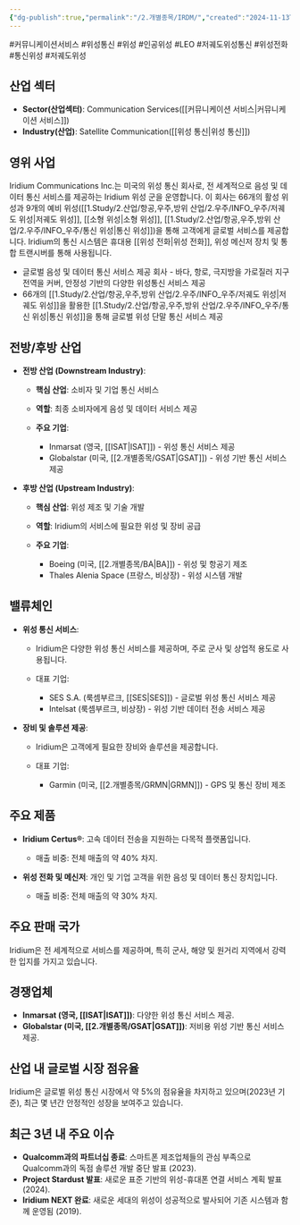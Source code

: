 ```yaml
---
{"dg-publish":true,"permalink":"/2.개별종목/IRDM/","created":"2024-11-13T22:41:15.804+09:00","updated":"2025-06-03T20:05:59.615+09:00"}
---
```


#커뮤니케이션서비스 #위성통신 #위성 #인공위성 #LEO #저궤도위성통신 #위성전화 #통신위성 #저궤도위성 


## 산업 섹터

- **Sector(산업섹터)**: Communication Services([[커뮤니케이션 서비스\|커뮤니케이션 서비스]])
- **Industry(산업)**: Satellite Communication([[위성 통신\|위성 통신]])

## 영위 사업

Iridium Communications Inc.는 미국의 위성 통신 회사로, 전 세계적으로 음성 및 데이터 통신 서비스를 제공하는 Iridium 위성 군을 운영합니다. 이 회사는 66개의 활성 위성과 9개의 예비 위성([[1.Study/2.산업/항공,우주,방위 산업/2.우주/INFO_우주/저궤도 위성\|저궤도 위성]], [[소형 위성\|소형 위성]], [[1.Study/2.산업/항공,우주,방위 산업/2.우주/INFO_우주/통신 위성\|통신 위성]])을 통해 고객에게 글로벌 서비스를 제공합니다. Iridium의 통신 시스템은 휴대용 [[위성 전화\|위성 전화]], 위성 메신저 장치 및 통합 트랜시버를 통해 사용됩니다.

- 글로벌 음성 및 데이터 통신 서비스 제공 회사 - 바다, 항로, 극지방을 가로질러 지구 전역을 커버, 안정성 기반의 다양한 위성통신 서비스 제공
- 66개의 [[1.Study/2.산업/항공,우주,방위 산업/2.우주/INFO_우주/저궤도 위성\|저궤도 위성]]을 활용한 [[1.Study/2.산업/항공,우주,방위 산업/2.우주/INFO_우주/통신 위성\|통신 위성]]을 통해 글로벌 위성 단말 통신 서비스 제공

## 전방/후방 산업

- **전방 산업 (Downstream Industry)**:
    
    - **핵심 산업**: 소비자 및 기업 통신 서비스
    - **역할**: 최종 소비자에게 음성 및 데이터 서비스 제공
    - **주요 기업**:
        
        - Inmarsat (영국, [[ISAT\|ISAT]]) - 위성 통신 서비스 제공
        - Globalstar (미국, [[2.개별종목/GSAT\|GSAT]]) - 위성 기반 통신 서비스 제공
        
    
- **후방 산업 (Upstream Industry)**:
    
    - **핵심 산업**: 위성 제조 및 기술 개발
    - **역할**: Iridium의 서비스에 필요한 위성 및 장비 공급
    - **주요 기업**:
        
        - Boeing (미국, [[2.개별종목/BA\|BA]]) - 위성 및 항공기 제조
        - Thales Alenia Space (프랑스, 비상장) - 위성 시스템 개발
        
    

## 밸류체인

- **위성 통신 서비스**:
    
    - Iridium은 다양한 위성 통신 서비스를 제공하며, 주로 군사 및 상업적 용도로 사용됩니다.
    - 대표 기업:
        
        - SES S.A. (룩셈부르크, [[SES\|SES]]) - 글로벌 위성 통신 서비스 제공
        - Intelsat (룩셈부르크, 비상장) - 위성 기반 데이터 전송 서비스 제공
        
    
- **장비 및 솔루션 제공**:
    
    - Iridium은 고객에게 필요한 장비와 솔루션을 제공합니다.
    - 대표 기업:
        
        - Garmin (미국, [[2.개별종목/GRMN\|GRMN]]) - GPS 및 통신 장비 제조
        
    

## 주요 제품

- **Iridium Certus®**: 고속 데이터 전송을 지원하는 다목적 플랫폼입니다.
    
    - 매출 비중: 전체 매출의 약 40% 차지.
      
- **위성 전화 및 메신저**: 개인 및 기업 고객을 위한 음성 및 데이터 통신 장치입니다.
    
    - 매출 비중: 전체 매출의 약 30% 차지.

## 주요 판매 국가

Iridium은 전 세계적으로 서비스를 제공하며, 특히 군사, 해양 및 원거리 지역에서 강력한 입지를 가지고 있습니다.

## 경쟁업체

- **Inmarsat (영국, [[ISAT\|ISAT]])**: 다양한 위성 통신 서비스 제공.
- **Globalstar (미국, [[2.개별종목/GSAT\|GSAT]])**: 저비용 위성 기반 통신 서비스 제공.

## 산업 내 글로벌 시장 점유율

Iridium은 글로벌 위성 통신 시장에서 약 5%의 점유율을 차지하고 있으며(2023년 기준), 최근 몇 년간 안정적인 성장을 보여주고 있습니다.

## 최근 3년 내 주요 이슈

- **Qualcomm과의 파트너십 종료**: 스마트폰 제조업체들의 관심 부족으로 Qualcomm과의 독점 솔루션 개발 중단 발표 (2023).
- **Project Stardust 발표**: 새로운 표준 기반의 위성-휴대폰 연결 서비스 계획 발표 (2024).
- **Iridium NEXT 완료**: 새로운 세대의 위성이 성공적으로 발사되어 기존 시스템과 함께 운영됨 (2019).